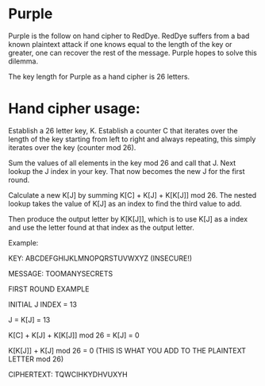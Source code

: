 # Purple

Purple is the follow on hand cipher to RedDye.  RedDye suffers from a bad known plaintext attack if one knows equal to the length of the key or greater, one can recover the rest of the message.  Purple hopes to solve this dilemma.

The key length for Purple as a hand cipher is 26 letters.

# Hand cipher usage:

Establish a 26 letter key, K.  Establish a counter C that iterates over the length of the key starting from left to right and always repeating, this simply iterates over the key (counter mod 26).

Sum the values of all elements in the key mod 26 and call that J.  Next lookup the J index in your key.  That now becomes the new J for the first round.

Calculate a new K[J] by summing K[C] + K[J] + K[K[J]] mod 26.  The nested lookup takes the value of K[J] as an index to find the third value to add.

Then produce the output letter by K[K[J]], which is to use K[J] as a index and use the letter found at that index as the output letter.

Example:

KEY:  ABCDEFGHIJKLMNOPQRSTUVWXYZ (INSECURE!)

MESSAGE:  TOOMANYSECRETS


FIRST ROUND EXAMPLE


INITIAL J INDEX = 13

J = K[J] = 13

K[C] + K[J] + K[K[J]] mod 26 = K[J] = 0

K[K[J]] + K[J] mod 26 = 0 (THIS IS WHAT YOU ADD TO THE PLAINTEXT LETTER mod 26)


CIPHERTEXT: TQWCIHKYDHVUXYH
